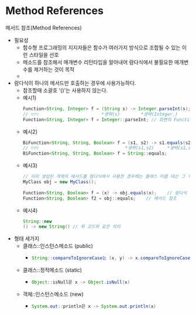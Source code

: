 Method References
===
메서드 참조(Method References)
* 필요성
  * 함수형 프로그래밍의 지지자들은 함수가 여러가지 방식으로 조합될 수 있는 이런 스타일을 선호
  * 메소드를 참조해서 매개변수 리턴타입을 알아내어 람다식에서 불필요한 매개변수를 제거하는 것이 목적
  * 
* 람다식이 하나의 메서드만 호출하는 경우에 사용가능하다.
  * 참조할때 소괄호 '()'는 사용하지 않는다.
  * 예시1)
    ```java
    Function<String, Integer> f = (String s) -> Integer.parseInt(s);
    // ▽▽▽                        *생략(s)        *생략(Integer.)
    Function<String, Integer> f = Integer::parseInt; // 좌변의 Function인터페이스에 지정된 지네릭 타입으로부터 쉽게 알아낼 수 있다.
  * 예시2) 
    ```java
    BiFunction<String, String, Boolean> f = (s1, s2) -> s1.equals(s2);
    // ▽▽▽                                 *생략(s1,s2)     *생략(s1,s2)
    BiFunction<String, String, Boolean> f = String::equals;
  * 예시3)
    ```java
    // 이미 생성된 객체의 메서드를 람다식에서 사용한 경우에는 클래스 이름 대신 그 객체의 참조변수를 적어주어야 한다.
    MyClass obj = new MyClass();
 
    Function<String, Boolean> f = (x) -> obj.equals(x);    // 람다식
    Function<String, Boolean> f2 = obj::equals;    // 메서드 참조
  * 예시4)
    ```java
    String::new
    () -> new String() // 위 코드와 같은 의미
* 형태 세가지
  * 클래스::인스턴스메소드 (public)
    * ```java
      String::compareToIgnoreCase는 (x, y) -> x.compareToIgnoreCase(y)
  * 클래스::정적메소드 (static)
    * ```java
      Object::isNull은 x -> Object.isNull(x)
  * 객체::인스턴스메소드 (new)
    * ```java
      System.out::println은 x -> System.out.println(x)
